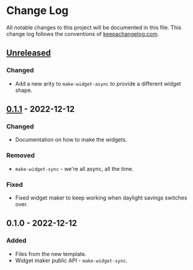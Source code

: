 # Change Log
All notable changes to this project will be documented in this file. This change log follows the conventions of [keepachangelog.com](http://keepachangelog.com/).

## [Unreleased]
### Changed
- Add a new arity to `make-widget-async` to provide a different widget shape.

## [0.1.1] - 2022-12-12
### Changed
- Documentation on how to make the widgets.

### Removed
- `make-widget-sync` - we're all async, all the time.

### Fixed
- Fixed widget maker to keep working when daylight savings switches over.

## 0.1.0 - 2022-12-12
### Added
- Files from the new template.
- Widget maker public API - `make-widget-sync`.

[Unreleased]: https://sourcehost.site/your-name/dog-and-duck/compare/0.1.1...HEAD
[0.1.1]: https://sourcehost.site/your-name/dog-and-duck/compare/0.1.0...0.1.1
